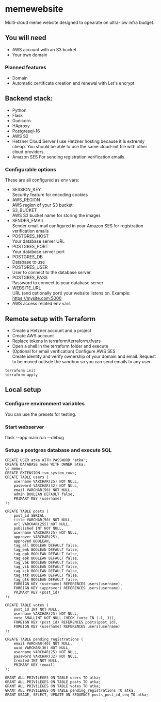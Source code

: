 # memewebsite
Multi-cloud meme website designed to opearate on ultra-low infra budget.

## You will need
- AWS account with an S3 bucket
- Your own domain

### Planned features
- Domain
- Automatic certificate creation and renewal with Let's encrypt

## Backend stack:
- Python
- Flask
- Gunicorn
- HAproxy
- Postgresql-16
- AWS S3
- Hetzner Cloud Server
I use Hetzner hosting because it is extremly cheap. You should be able to use the same cloud-init file with other cloud providers.
- Amazon SES
For sending registration verification emails.

### Configurable options
These are all configured as env vars:
- SESSION_KEY\
Security feature for encoding cookies
- AWS_REGION\
AWS region of your S3 bucket
- S3_BUCKET\
AWS S3 bucket name for storing the images
- SENDER_EMAIL\
Sender email mail configured in your Amazon SES for registration verification emails
- POSTGRES_HOST\
Your database server URL
- POSTGRES_PORT\
Your database server port
- POSTGRES_DB\
Database to use
- POSTGRES_USER\
User to connect to the database server
- POSTGRES_PASS\
Password to connect to your database server
- WEBSITE_URL\
URL (and optionally port) your website listens on. Example: https://mysite.com:5000
- AWS access related env vars

## Remote setup with Terraform
- Create a Hetzner account and a project
- Create AWS account
- Replace tokens in terraform/terraform.tfvars
- Open a shell in the terraform folder and execute
- (Optional for email verification) Configure AWS SES\
Create identity and verify ownership of your domain and email. Request to be moved outisde the sandbox so you can send emails to any user.
```
terraform init
terraform apply
```

## Local setup

### Configure environment variables
You can use the presets for testing.

### Start webserver
flask --app main run --debug

### Setup a postgres database and execute SQL
```
CREATE USER atka WITH PASSWORD 'atka';
CREATE DATABASE meme WITH OWNER atka;
\c meme;
CREATE EXTENSION tsm_system_rows;
CREATE TABLE users (
    username VARCHAR(25) NOT NULL,
    password VARCHAR(32) NOT NULL,
    email VARCHAR(50) NOT NULL,
    admin BOOLEAN DEFAULT false,
    PRIMARY KEY (username)
);

CREATE TABLE posts (
    post_id SERIAL,
    title VARCHAR(50) NOT NULL,
    url VARCHAR(255) NOT NULL,
    published INT NOT NULL,
    username VARCHAR(25) NOT NULL,
    approver VARCHAR(25),
    approved BOOLEAN,
    tag_all BOOLEAN DEFAULT false,
    tag_emk BOOLEAN DEFAULT false,
    tag_gpk BOOLEAN DEFAULT false,
    tag_epk BOOLEAN DEFAULT false,
    tag_vbk BOOLEAN DEFAULT false,
    tag_vik BOOLEAN DEFAULT false,
    tag_kjk BOOLEAN DEFAULT false,
    tag_ttk BOOLEAN DEFAULT false,
    tag_gtk BOOLEAN DEFAULT false,
    FOREIGN KEY (username) REFERENCES users(username),
    FOREIGN KEY (approver) REFERENCES users(username),
	PRIMARY KEY (post_id)
);

CREATE TABLE votes (
	post_id INT NOT NULL,
	username VARCHAR(25) NOT NULL,
	vote SMALLINT NOT NULL CHECK (vote IN (-1, 1)),
	FOREIGN KEY (post_id) REFERENCES posts(post_id),
	FOREIGN KEY (username) REFERENCES users(username)
);

CREATE TABLE pending_registrations (
    email VARCHAR(40) NOT NULL,
    uuid VARCHAR(36) NOT NULL,
	username VARCHAR(25) NOT NULL,
    password VARCHAR(32) NOT NULL,
    Created INT NOT NULL,
    PRIMARY KEY (email)
);

GRANT ALL PRIVILEGES ON TABLE users TO atka;
GRANT ALL PRIVILEGES ON TABLE posts TO atka;
GRANT ALL PRIVILEGES ON TABLE votes TO atka;
GRANT ALL PRIVILEGES ON TABLE pending_registrations TO atka;
GRANT USAGE, SELECT, UPDATE ON SEQUENCE posts_post_id_seq TO atka;
```